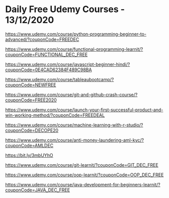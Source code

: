 # Daily Free Udemy Courses - 13/12/2020

https://www.udemy.com/course/python-programming-beginner-to-advanced/?couponCode=FREEDEC
https://www.udemy.com/course/functional-programming-learnit/?couponCode=FUNCTIONAL_DEC_FREE
https://www.udemy.com/course/javascript-beginner-hindi/?couponCode=0E4CAD62384F489C98BA
https://www.udemy.com/course/tableaubootcamp/?couponCode=NEWFREE
https://www.udemy.com/course/git-and-github-crash-course/?couponCode=FREE2020
https://www.udemy.com/course/launch-your-first-successful-product-and-win-working-method/?couponCode=FREEDEAL
https://www.udemy.com/course/machine-learning-with-r-studio/?couponCode=DECOPE20
https://www.udemy.com/course/anti-money-laundering-aml-kyc/?couponCode=AMLDEC
https://bit.ly/3mbUYhO
https://www.udemy.com/course/git-learnit/?couponCode=GIT_DEC_FREE
https://www.udemy.com/course/oop-learnit/?couponCode=OOP_DEC_FREE
https://www.udemy.com/course/java-development-for-beginners-learnit/?couponCode=JAVA_DEC_FREE
